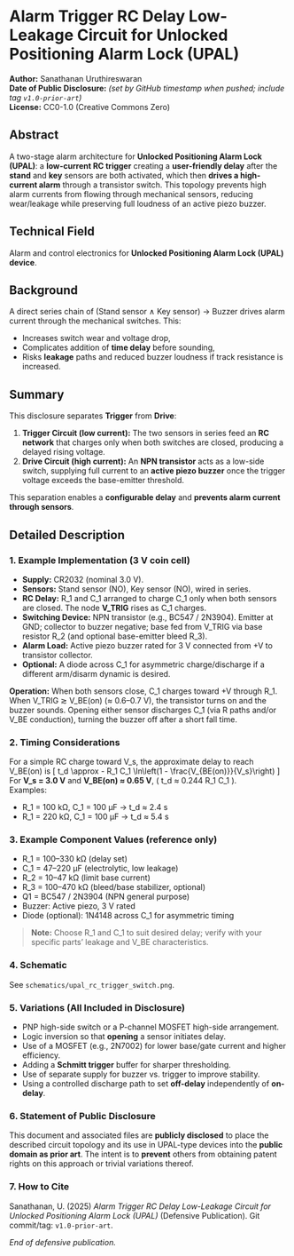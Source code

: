# Alarm Trigger RC Delay Low-Leakage Circuit for Unlocked Positioning Alarm Lock (UPAL)

**Author:** Sanathanan Uruthireswaran  
**Date of Public Disclosure:** *(set by GitHub timestamp when pushed; include tag `v1.0-prior-art`)*  
**License:** CC0-1.0 (Creative Commons Zero)


## Abstract
A two-stage alarm architecture for  **Unlocked Positioning Alarm Lock (UPAL)**: a **low-current RC trigger** creating a **user-friendly delay** after the **stand** and **key** sensors are both activated, which then **drives a high-current alarm** through a transistor switch. This topology prevents high alarm currents from flowing through mechanical sensors, reducing wear/leakage while preserving full loudness of an active piezo buzzer.

## Technical Field
Alarm and control electronics for **Unlocked Positioning Alarm Lock (UPAL) device**.

## Background
A direct series chain of (Stand sensor ∧ Key sensor) → Buzzer drives alarm current through the mechanical switches. This:
- Increases switch wear and voltage drop,
- Complicates addition of **time delay** before sounding,
- Risks **leakage** paths and reduced buzzer loudness if track resistance is increased.

## Summary
This disclosure separates **Trigger** from **Drive**:
1. **Trigger Circuit (low current):** The two sensors in series feed an **RC network** that charges only when both switches are closed, producing a delayed rising voltage.
2. **Drive Circuit (high current):** An **NPN transistor** acts as a low-side switch, supplying full current to an **active piezo buzzer** once the trigger voltage exceeds the base-emitter threshold.

This separation enables a **configurable delay** and **prevents alarm current through sensors**.

## Detailed Description

### 1. Example Implementation (3 V coin cell)
- **Supply:** CR2032 (nominal 3.0 V).
- **Sensors:** Stand sensor (NO), Key sensor (NO), wired in series.
- **RC Delay:** R_1 and C_1 arranged to charge C_1 only when both sensors are closed. The node **V_TRIG** rises as C_1 charges.
- **Switching Device:** NPN transistor (e.g., BC547 / 2N3904). Emitter at GND; collector to buzzer negative; base fed from V_TRIG via base resistor R_2 (and optional base-emitter bleed R_3).
- **Alarm Load:** Active piezo buzzer rated for 3 V connected from +V to transistor collector.
- **Optional:** A diode across C_1 for asymmetric charge/discharge if a different arm/disarm dynamic is desired.

**Operation:** When both sensors close, C_1 charges toward +V through R_1. When V_TRIG ≳ V_BE(on) (≈ 0.6–0.7 V), the transistor turns on and the buzzer sounds. Opening either sensor discharges C_1 (via R paths and/or V_BE conduction), turning the buzzer off after a short fall time.

### 2. Timing Considerations
For a simple RC charge toward V_s, the approximate delay to reach V_BE(on) is
\[ t_d \approx - R_1 C_1 \ln\left(1 - \frac{V_{BE(on)}}{V_s}\right) \]
For **V_s = 3.0 V** and **V_BE(on) ≈ 0.65 V**, \( t_d ≈ 0.244 R_1 C_1 \).  
Examples: 
- R_1 = 100 kΩ, C_1 = 100 µF → t_d ≈ 2.4 s  
- R_1 = 220 kΩ, C_1 = 100 µF → t_d ≈ 5.4 s

### 3. Example Component Values (reference only)
- R_1 = 100–330 kΩ (delay set)
- C_1 = 47–220 µF (electrolytic, low leakage)
- R_2 = 10–47 kΩ (limit base current)
- R_3 = 100–470 kΩ (bleed/base stabilizer, optional)
- Q1 = BC547 / 2N3904 (NPN general purpose)
- Buzzer: Active piezo, 3 V rated
- Diode (optional): 1N4148 across C_1 for asymmetric timing

> **Note:** Choose R_1 and C_1 to suit desired delay; verify with your specific parts’ leakage and V_BE characteristics.

### 4. Schematic
See `schematics/upal_rc_trigger_switch.png`. 

### 5. Variations (All Included in Disclosure)
- PNP high-side switch or a P-channel MOSFET high-side arrangement.
- Logic inversion so that **opening** a sensor initiates delay.
- Use of a MOSFET (e.g., 2N7002) for lower base/gate current and higher efficiency.
- Adding a **Schmitt trigger** buffer for sharper thresholding.
- Use of separate supply for buzzer vs. trigger to improve stability.
- Using a controlled discharge path to set **off-delay** independently of **on-delay**.

### 6. Statement of Public Disclosure
This document and associated files are **publicly disclosed** to place the described circuit topology and its use in UPAL-type devices into the **public domain as prior art**. The intent is to **prevent** others from obtaining patent rights on this approach or trivial variations thereof.

### 7. How to Cite
Sanathanan, U. (2025) *Alarm Trigger RC Delay Low-Leakage Circuit for Unlocked Positioning Alarm Lock (UPAL)* (Defensive Publication). Git commit/tag: `v1.0-prior-art`.


*End of defensive publication.*
